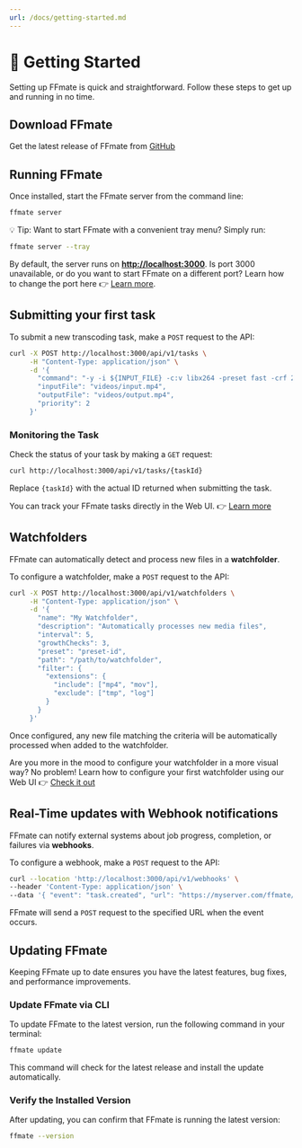 ```yaml
---
url: /docs/getting-started.md
---
```

# 🚀 Getting Started

Setting up FFmate is quick and straightforward. Follow these steps to get up and running in no time.

## Download FFmate

Get the latest release of FFmate from [GitHub](https://github.com/welovemedia/ffmate/releases)

## Running FFmate

Once installed, start the FFmate server from the command line:

```sh
ffmate server
```

💡 Tip: Want to start FFmate with a convenient tray menu? Simply run:

```sh
ffmate server --tray
```

By default, the server runs on **<http://localhost:3000>**. Is port 3000 unavailable, or do you want to start FFmate on a different port? Learn how to change the port here 👉 [Learn more](#port-configuration).

## Submitting your first task

To submit a new transcoding task, make a `POST` request to the API:

```sh
curl -X POST http://localhost:3000/api/v1/tasks \
     -H "Content-Type: application/json" \
     -d '{
       "command": "-y -i ${INPUT_FILE} -c:v libx264 -preset fast -crf 23 ${OUTPUT_FILE}",
       "inputFile": "videos/input.mp4",
       "outputFile": "videos/output.mp4",
       "priority": 2
     }'
```

### Monitoring the Task

Check the status of your task by making a `GET` request:

```sh
curl http://localhost:3000/api/v1/tasks/{taskId}
```

Replace `{taskId}` with the actual ID returned when submitting the task.

You can  track your FFmate tasks directly in the Web UI. 👉 [Learn more](#web-ui-monitoring)

## Watchfolders

FFmate can automatically detect and process new files in a **watchfolder**.

To configure a watchfolder, make a `POST` request to the API:

```sh
curl -X POST http://localhost:3000/api/v1/watchfolders \
     -H "Content-Type: application/json" \
     -d '{
       "name": "My Watchfolder",
       "description": "Automatically processes new media files",
       "interval": 5,
       "growthChecks": 3,
       "preset": "preset-id",
       "path": "/path/to/watchfolder",
       "filter": {
         "extensions": {
           "include": ["mp4", "mov"],
           "exclude": ["tmp", "log"]
         }
       }
     }'
```

Once configured, any new file matching the criteria will be automatically processed when added to the watchfolder.

Are you more in the mood to configure your watchfolder in a more visual way? No problem! Learn how to configure your first watchfolder using our Web UI 👉 [Check it out](#web-ui) 

## Real-Time updates with Webhook notifications

FFmate can notify external systems about job progress, completion, or failures via **webhooks**.

To configure a webhook, make a `POST` request to the API:

```sh
curl --location 'http://localhost:3000/api/v1/webhooks' \
--header 'Content-Type: application/json' \
--data '{ "event": "task.created", "url": "https://myserver.com/ffmate/webhook.create" }'
```

FFmate will send a `POST` request to the specified URL when the  event occurs.

## Updating FFmate

Keeping FFmate up to date ensures you have the latest features, bug fixes, and performance improvements.

### Update FFmate via CLI

To update FFmate to the latest version, run the following command in your terminal:

```sh
ffmate update
```

This command will check for the latest release and install the update automatically.

### Verify the Installed Version

After updating, you can confirm that FFmate is running the latest version:

```sh
ffmate --version
```
